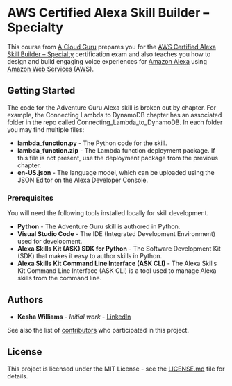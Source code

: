 # AWS Certified Alexa Skill Builder – Specialty

This course from [A Cloud Guru](https://acloud.guru) prepares you for the [AWS Certified Alexa Skill Builder – Specialty](https://aws.amazon.com/certification/certified-alexa-skill-builder-specialty/) certification exam and also teaches you how to design and build engaging voice experiences for [Amazon Alexa](https://developer.amazon.com/alexa) using [Amazon Web Services (AWS)](https://aws.amazon.com/).

## Getting Started

The code for the Adventure Guru Alexa skill is broken out by chapter. For example, the Connecting Lambda to DynamoDB
chapter has an associated folder in the repo called Connecting_Lambda_to_DynamoDB. In each folder you may find multiple files:

* **lambda_function.py** - The Python code for the skill.
* **lambda_function.zip** - The Lambda function deployment package. If this file is not present, use the deployment package from the previous chapter.
* **en-US.json** - The language model, which can be uploaded using the JSON Editor on the Alexa Developer Console.

### Prerequisites

You will need the following tools installed locally for skill development.

* **Python** - The Adventure Guru skill is authored in Python.
* **Visual Studio Code** - The IDE (Integrated Development Environment) used for development. 
* **Alexa Skills Kit (ASK) SDK for Python** - The Software Development Kit (SDK) that makes it easy to author skills in Python.
* **Alexa Skills Kit Command Line Interface (ASK CLI)** - The Alexa Skills Kit Command Line Interface (ASK CLI) is a tool used to manage Alexa skills from the command line.

## Authors

* **Kesha Williams** - *Initial work* - [LinkedIn](https://www.linkedin.com/in/java-rock-star-kesha/)

See also the list of [contributors](https://github.com/ACloudGuru-Resources/Course_Alexa_Skill_Builder/contributors) who participated in this project.

## License

This project is licensed under the MIT License - see the [LICENSE.md](https://github.com/ACloudGuru-Resources/Course_Alexa_Skill_Builder/blob/master/LICENSE) file for details.


